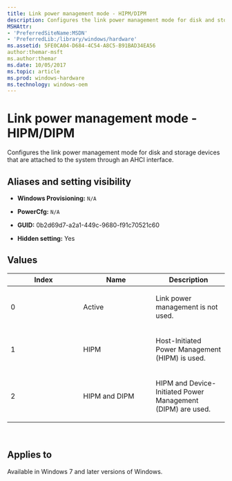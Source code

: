 ```yaml
---
title: Link power management mode - HIPM/DIPM
description: Configures the link power management mode for disk and storage devices that are attached to the system through an AHCI interface.
MSHAttr:
- 'PreferredSiteName:MSDN'
- 'PreferredLib:/library/windows/hardware'
ms.assetid: 5FE0CA04-D684-4C54-A8C5-B91BAD34EA56
author:themar-msft
ms.author:themar
ms.date: 10/05/2017
ms.topic: article
ms.prod: windows-hardware
ms.technology: windows-oem
---
```


# <span id="p_customize_converged.disk_settings_link_power_management_mode_-_hipm_dipm"></span>Link power management mode - HIPM/DIPM


Configures the link power management mode for disk and storage devices that are attached to the system through an AHCI interface.

## <span id="Aliases_and_setting_visibility"></span><span id="aliases_and_setting_visibility"></span><span id="ALIASES_AND_SETTING_VISIBILITY"></span>Aliases and setting visibility


-   **Windows Provisioning:** `N/A         `

-   **PowerCfg:** `N/A         `

-   **GUID:** 0b2d69d7-a2a1-449c-9680-f91c70521c60

-   **Hidden setting:** Yes

## <span id="Values"></span><span id="values"></span><span id="VALUES"></span>Values


<table>
<colgroup>
<col width="33%" />
<col width="33%" />
<col width="33%" />
</colgroup>
<thead>
<tr class="header">
<th>Index</th>
<th>Name</th>
<th>Description</th>
</tr>
</thead>
<tbody>
<tr class="odd">
<td><p>0</p></td>
<td><p>Active</p></td>
<td><p>Link power management is not used.</p></td>
</tr>
<tr class="even">
<td><p>1</p></td>
<td><p>HIPM</p></td>
<td><p>Host-Initiated Power Management (HIPM) is used.</p></td>
</tr>
<tr class="odd">
<td><p>2</p></td>
<td><p>HIPM and DIPM</p></td>
<td><p>HIPM and Device-Initiated Power Management (DIPM) are used.</p></td>
</tr>
</tbody>
</table>

 

## <span id="Applies_to"></span><span id="applies_to"></span><span id="APPLIES_TO"></span>Applies to


Available in Windows 7 and later versions of Windows.
